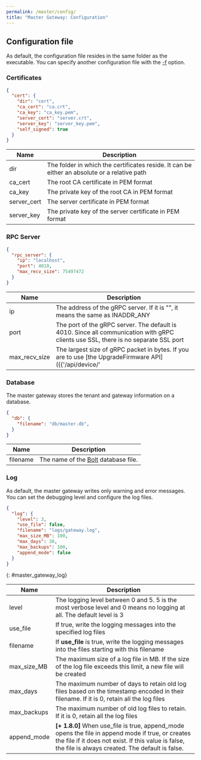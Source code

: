 ```yaml
---
permalink: /master/config/
title: "Master Gateway: Configuration"
---
```


## Configuration file

As default, the configuration file resides in the same folder as the executable. You can specify another configuration file with the [-f](#command-line-options) option. 

### Certificates

```json
{
  "cert": {
    "dir": "cert",
    "ca_cert": "ca.crt",
    "ca_key": "ca_key.pem",
    "server_cert": "server.crt",
    "server_key": "server_key.pem",
    "self_signed": true
  }
}
```

| Name | Description |
| -----| ----------- |
| dir  | The folder in which the certificates reside. It can be either an absolute or a relative path |
| ca_cert | The root CA certificate in PEM format |
| ca_key | The private key of the root CA in PEM format | 
| server_cert | The server certificate in PEM format |
| server_key | The private key of the server certificate in PEM format |

### RPC Server

```json
{
  "rpc_server": {
    "ip": "localhost",
    "port": 4010,
    "max_recv_size": 75497472
  }
}
```

| Name | Description |
| -----| ----------- |
| ip  | The address of the gRPC server. If it is "", it means the same as INADDR_ANY |
| port | The port of the gRPC server. The default is 4010. Since all communication with gRPC clients use SSL, there is no separate SSL port |
| max_recv_size | The largest size of gRPC packet in bytes. If you are to use [the UpgradeFirmware API]({{'/api/device/' | relative_url}}#upgradefirmware), it should be larger than the size of the firmware file | 


### Database

The master gateway stores the tenant and gateway information on a database. 

```json
{
  "db": {
    "filename": "db/master.db",
  }
}
```

| Name | Description |
| -----| ----------- |
| filename | The name of the [Bolt](https://github.com/boltdb/bolt) database file. |


### Log

As default, the master gateway writes only warning and error messages. You can set the debugging level and configure the log files.

```json
{
  "log": {
    "level": 3,
    "use_file": false,
    "filename": "logs/gateway.log",
    "max_size_MB": 100,
    "max_days": 30,
    "max_backups": 100,
    "append_mode": false
  }
}
```  
{: #master_gateway_log}

| Name | Description |
| -----| ----------- |
| level | The logging level between 0 and 5. 5 is the most verbose level and 0 means no logging at all. The default level is 3 |
| use_file | If true, write the logging messages into the specified log files |
| filename | If __use_file__ is true, write the logging messages into the files starting with this filename |
| max_size_MB | The maximum size of a log file in MB. If the size of the log file exceeds this limit, a new file will be created |
| max_days | The maximum number of days to retain old log files based on the timestamp encoded in their filename. If it is 0, retain all the log files |
| max_backups | The maximum number of old log files to retain. If it is 0, retain all the log files |
| append_mode | __[+ 1.8.0]__ When use_file is true, append_mode opens the file in append mode if true, or creates the file if it does not exist. If this value is false, the file is always created. The default is false. |
